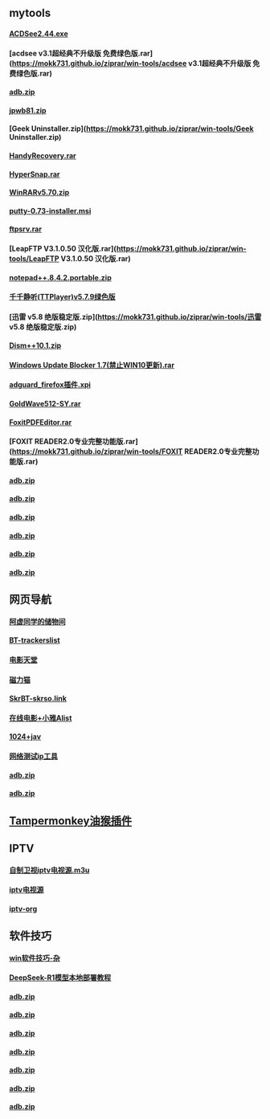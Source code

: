 ## mytools


#### [ACDSee2.44.exe](https://mokk731.github.io/ziprar/win-tools/ACDSee2.44.exe)


#### [acdsee v3.1超经典不升级版 免费绿色版.rar](https://mokk731.github.io/ziprar/win-tools/acdsee v3.1超经典不升级版 免费绿色版.rar)


#### [adb.zip](https://mokk731.github.io/ziprar/win-tools/adb.zip)



#### [jpwb81.zip](https://mokk731.github.io/ziprar/win-tools/jpwb81.zip)


#### [Geek Uninstaller.zip](https://mokk731.github.io/ziprar/win-tools/Geek Uninstaller.zip)


#### [HandyRecovery.rar](https://mokk731.github.io/ziprar/win-tools/HandyRecovery.rar)



#### [HyperSnap.rar](https://mokk731.github.io/ziprar/win-tools/HyperSnap.rar)


#### [WinRARv5.70.zip](https://mokk731.github.io/ziprar/win-tools/WinRARv5.70.zip)


#### [putty-0.73-installer.msi](https://mokk731.github.io/ziprar/win-tools/putty-0.73-installer.msi)


#### [ftpsrv.rar](https://mokk731.github.io/ziprar/win-tools/ftpsrv.rar)


#### [LeapFTP V3.1.0.50 汉化版.rar](https://mokk731.github.io/ziprar/win-tools/LeapFTP V3.1.0.50 汉化版.rar)



#### [notepad++.8.4.2.portable.zip](https://mokk731.github.io/ziprar/win-tools/notepad++.8.4.2.portable.zip)



#### [千千静听(TTPlayer)v5.7.9绿色版](https://mokk731.github.io/ziprar/win-tools/TTPlayerv5.7.9.zip)



#### [迅雷 v5.8 绝版稳定版.zip](https://mokk731.github.io/ziprar/win-tools/迅雷 v5.8 绝版稳定版.zip)


#### [Dism++10.1.zip](https://mokk731.github.io/ziprar/win-tools/Dism++10.1.zip)


#### [Windows Update Blocker 1.7(禁止WIN10更新).rar](https://mokk731.github.io/ziprar/win-tools/WindowsUpdateBlocker1.7禁止WIN10更新.rar)

#### [adguard_firefox插件.xpi](https://mokk731.github.io/ziprar/win-tools/adguard_adblocker-4.3.64-202407.xpi)

#### [GoldWave512-SY.rar](https://mokk731.github.io/ziprar/win-tools/HA-GoldWave512-SY.rar)


#### [FoxitPDFEditor.rar](https://mokk731.github.io/ziprar/win-tools/HA-FoxitPDFEditor.rar)

#### [FOXIT READER2.0专业完整功能版.rar](https://mokk731.github.io/ziprar/win-tools/FOXIT READER2.0专业完整功能版.rar)

#### [adb.zip](https://mokk731.github.io/ziprar/win-tools/adb.zip)

#### [adb.zip](https://mokk731.github.io/ziprar/win-tools/adb.zip)

#### [adb.zip](https://mokk731.github.io/ziprar/win-tools/adb.zip)

#### [adb.zip](https://mokk731.github.io/ziprar/win-tools/adb.zip)

#### [adb.zip](https://mokk731.github.io/ziprar/win-tools/adb.zip)

#### [adb.zip](https://mokk731.github.io/ziprar/win-tools/adb.zip)


## 网页导航

#### [阿虚同学的储物间](https://axutongxue.com/)

#### [BT-trackerslist](https://mokk731.github.io/txt/trackerslist.txt)



#### [电影天堂](https://www.dygod.net/html/gndy/)

#### [磁力猫](https://rlytxykg.clm447.buzz/)

#### [SkrBT-skrso.link](https://skrbtyx.top/)

#### [在线电影+小雅Alist](https://mokk731.github.io/txt/在线电影+小雅Alist.txt)

#### [1024+jav](https://mokk731.github.io/txt/1024jav.txt)

#### [网络测试ip工具](https://mokk731.github.io/txt/nettest.txt)

#### [adb.zip](https://mokk731.github.io/ziprar/win-tools/adb.zip)

#### [adb.zip](https://mokk731.github.io/ziprar/win-tools/adb.zip)



## [Tampermonkey油猴插件](https://mokk731.github.io/md/tampermonkey)

## IPTV

#### [自制卫视iptv电视源.m3u](https://mokk731.github.io/txt/自制卫视iptv电视源.m3u)

#### [iptv电视源](http://tonkiang.us)

#### [iptv-org](https://github.com/iptv-org/iptv)



## 软件技巧

#### [win软件技巧-杂](https://mokk731.github.io/txt/win软件技巧.txt)

#### [DeepSeek-R1模型本地部署教程](https://mokk731.github.io/txt/DeepSeek-R1模型本地部署教程.txt)

#### [adb.zip](https://mokk731.github.io/ziprar/win-tools/adb.zip)

#### [adb.zip](https://mokk731.github.io/ziprar/win-tools/adb.zip)

#### [adb.zip](https://mokk731.github.io/ziprar/win-tools/adb.zip)

#### [adb.zip](https://mokk731.github.io/ziprar/win-tools/adb.zip)

#### [adb.zip](https://mokk731.github.io/ziprar/win-tools/adb.zip)

#### [adb.zip](https://mokk731.github.io/ziprar/win-tools/adb.zip)

#### [adb.zip](https://mokk731.github.io/ziprar/win-tools/adb.zip)







